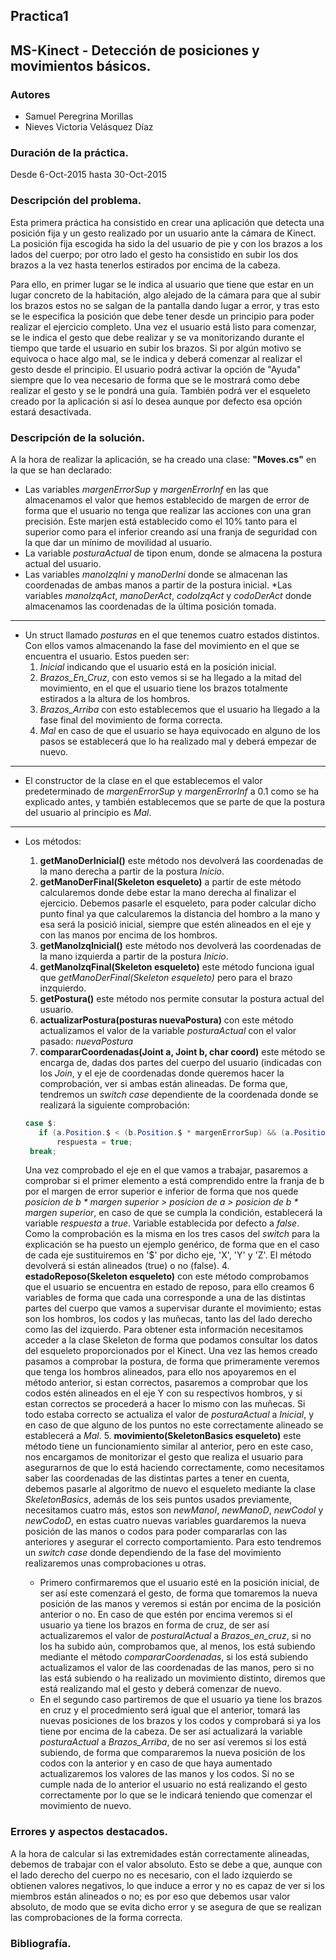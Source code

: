 ## Practica1 
## MS-Kinect - Detección de posiciones y movimientos básicos.

### Autores
* Samuel Peregrina Morillas
* Nieves Victoria Velásquez Díaz

### Duración de la práctica.
Desde 6-Oct-2015 hasta 30-Oct-2015

### Descripción del problema.

Esta primera práctica ha consistido en crear una aplicación que detecta una posición fija y un gesto realizado por un usuario ante la cámara de Kinect.
La posición fija escogida ha sido la del usuario de pie y con los brazos a los lados del cuerpo; por otro lado el gesto ha consistido en subir los dos brazos a la vez hasta tenerlos estirados por encima de la cabeza. 

Para ello, en primer lugar se le indica al usuario que tiene que estar en un lugar concreto de la habitación, algo alejado de la cámara para que al subir los brazos estos no se salgan de la pantalla dando lugar a error, y tras esto se le especifica la posición que debe tener desde un principio para poder realizar el ejercicio completo.
Una vez el usuario está listo para comenzar, se le indica el gesto que debe realizar y se va monitorizando durante el tiempo que tarde el usuario en subir los brazos. Si por algún motivo se equivoca o hace algo mal, se le indica y deberá comenzar al realizar el gesto desde el principio. El usuario podrá activar la opción de "Ayuda" siempre que lo vea necesario de forma que se le mostrará como debe realizar el gesto y se le pondrá una guía. También podrá ver el esqueleto creado por la aplicación si así lo desea aunque por defecto esa opción estará desactivada. 

### Descripción de la solución.

A la hora de realizar la aplicación, se ha creado una clase: **"Moves.cs"** en la que se han declarado:
* Las variables _margenErrorSup_ y _margenErrorInf_ en las que almacenamos el valor que hemos establecido de margen de error de forma que el usuario no tenga que realizar las acciones con una gran precisión. Este marjen está establecido como el 10% tanto para el superior como para el inferior creando así una franja de seguridad con la que dar un mínimo de movilidad al usuario. 
* La variable _posturaActual_ de tipon enum, donde se almacena la postura actual del usuario.
* Las variables _manoIzqIni_ y _manoDerIni_ donde se almacenan las coordenadas de ambas manos a partir de la postura inicial.
*Las variables _manoIzqAct_, _manoDerAct_, _codoIzqAct_ y _codoDerAct_ donde almacenamos las coordenadas de la última posición tomada.

---
    
* Un struct llamado _posturas_ en el que tenemos cuatro estados distintos. Con ellos vamos almacenando la fase del movimiento en el que se encuentra el usuario. Estos pueden ser:
    1. _Inicial_ indicando que el usuario está en la posición inicial.
    2. *Brazos_En_Cruz*, con esto vemos si se ha llegado a la mitad del movimiento, en el que el usuario tiene los brazos totalmente estirados a la altura de los hombros.
    3. *Brazos_Arriba* con esto establecemos que el usuario ha llegado a la fase final del movimiento de forma correcta.
    4. *Mal* en caso de que el usuario se haya equivocado en alguno de los pasos se establecerá que lo ha realizado mal y deberá empezar de nuevo.

---
    
* El constructor de la clase en el que establecemos el valor predeterminado de _margenErrorSup_ y _margenErrorInf_ a 0.1 como se ha explicado antes, y también establecemos que se parte de que la postura del usuario al principio es _Mal_.
    
--- 
    
* Los métodos:
    1. **getManoDerInicial()** este método nos devolverá las coordenadas de la mano derecha a partir de la postura _Inicio_.
    2. **getManoDerFinal(Skeleton esqueleto)** a partir de este método calcularemos donde debe estar la mano derecha al finalizar el ejercicio. Debemos pasarle el esqueleto, para poder calcular dicho punto final ya que calcularemos la distancia del hombro a la mano y esa será la posició inicial, siempre que estén alineados en el eje y con las manos por encima de los hombros.
    3. **getManoIzqInicial()** este método nos devolverá las coordenadas de la mano izquierda a partir de la postura _Inicio_.
    4. **getManoIzqFinal(Skeleton esqueleto)** este método funciona igual que _getManoDerFinal(Skeleton esqueleto)_ pero para el brazo inzquierdo.
    5. **getPostura()** este método nos permite consutar la postura actual del usuario.
    6. **actualizarPostura(posturas nuevaPostura)** con este método actualizamos el valor de la variable _posturaActual_ con el valor pasado: _nuevaPostura_
    7. **compararCoordenadas(Joint a, Joint b, char coord)** este método se encarga de, dadas dos partes del cuerpo del usuario (indicadas con los *Join*, y el eje de coordenadas donde queremos hacer la comprobación, ver si ambas están alineadas. De forma que, tendremos un *switch case* dependiente de la coordenada donde se realizará la siguiente comprobación:
    
     ```C#
     case $:
        if (a.Position.$ < (b.Position.$ * margenErrorSup) && (a.Position.$ > (b.Position.$ * margenErrorInf)))
            respuesta = true;
      break;
     ```
     
     Una vez comprobado el eje en el que vamos a trabajar, pasaremos a comprobar si el primer elemento a está comprendido entre la franja de b por el margen de error superior e inferior de forma que nos quede _posicion de b * margen superior > posicion de a > posicion de b * margen superior_, en caso de que se cumpla la condición, establecerá la variable _respuesta_ a _true_. Variable establecida por defecto a _false_. 
     Como la comprobación es la misma en los tres casos del _switch_ para la explicación se ha puesto un ejemplo genérico, de forma que en el caso de cada eje sustituiremos en '$' por dicho eje, 'X', 'Y' y 'Z'. El método devolverá si están alineados (true) o no (false).
    4. **estadoReposo(Skeleton esqueleto)** con este método comprobamos que el usuario se encuentra en estado de reposo, para ello creamos 6 variables de forma que cada una corresponde a una de las distintas partes del cuerpo que vamos a supervisar durante el movimiento; estas son los hombros, los codos y las muñecas, tanto las del lado derecho como las del izquierdo. Para obtener esta información necesitamos acceder a la clase Skeleton de forma que podamos consultar los datos del esqueleto proporcionados por el Kinect. Una vez las hemos creado pasamos a comprobar la postura, de forma que primeramente veremos que tenga los hombros alineados, para ello nos apoyaremos en el método anterior, si estan correctos, pasaremos a comprobar que los codos estén alineados en el eje Y con su respectivos hombros, y si estan correctos se procederá a hacer lo mismo con las muñecas. Si todo estaba correcto se actualiza el valor de _posturaActual_ a _Inicial_, y en caso de que alguno de los puntos no este correctamente alineado se establecerá a _Mal_.
    5. **movimiento(SkeletonBasics esqueleto)** este método tiene un funcionamiento similar al anterior, pero en este caso, nos encargamos de monitorizar el gesto que realiza el usuario para asegurarnos de que lo está haciendo correctamente, como necesitamos saber las coordenadas de las distintas partes a tener en cuenta, debemos pasarle al algoritmo de nuevo el esqueleto mediante la clase _SkeletonBasics_, además de los seis puntos usados previamente, necesitamos cuatro más, estos son _newManoI_, _newManoD_, _newCodoI_ y _newCodoD_, en estas cuatro nuevas variables guardaremos la nueva posición de las manos o codos para poder compararlas con las anteriores y asegurar el correcto comportamiento. Para esto tendremos un _switch case_ donde dependiendo de la fase del movimiento realizaremos unas comprobaciones u otras.

     * Primero confirmaremos que el usuario esté en la posición inicial, de ser así este comenzará el gesto, de forma que tomaremos la nueva posición de las manos y veremos si están por encima de la posición anterior o no. En caso de que estén por encima veremos si el usuario ya tiene los brazos en forma de cruz, de ser así actualizaremos el valor de _posturalActual_ a *Brazos_en_cruz*, si no los ha subido aún, comprobamos que, al menos, los está subiendo mediante el método _compararCoordenadas_, si los está subiendo actualizamos el valor de las coordenadas de las manos, pero si no las está subiendo o ha realizado un movimiento distinto, diremos que está realizando mal el gesto y deberá comenzar de nuevo.
     * En el segundo caso partiremos de que el usuario  ya tiene los brazos en cruz y el procedmiento será igual que el anterior, tomará las nuevas posiciones de los brazos y los codos y comprobará si ya los tiene por encima de la cabeza. De ser así actualizará la variable _posturaActual_ a *Brazos_Arriba*, de no ser así veremos si los está subiendo, de forma que compararemos la nueva posición de los codos con la anterior y en caso de que haya aumentado actualizaremos los valores de las manos y los codos. Si no se cumple nada de lo anterior el usuario no está realizando el gesto correctamente por lo que se le indicará teniendo que comenzar el movimiento de nuevo.


### Errores y aspectos destacados.
A la hora de calcular si las extremidades están correctamente alineadas, debemos de trabajar con el valor absoluto. Esto se debe a que, aunque con el lado derecho del cuerpo no es necesario, con el lado izquierdo se obtienen valores negativos, lo que induce a error y no es capaz de ver si los miembros están alineados o no; es por eso que debemos usar valor absoluto, de modo que se evita dicho error y se asegura de que se realizan las comprobaciones de la forma correcta.

### Bibliografía.
